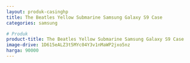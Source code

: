 ```yaml
---
layout: produk-casinghp
title: The Beatles Yellow Submarine Samsung Galaxy S9 Case
categories: samsung

# Produk
product-title: The Beatles Yellow Submarine Samsung Galaxy S9 Case
image-drive: 1D615eALZ3t5MYc04Y3v1nMaWP2jxo5nz
harga: 90000
---
```

